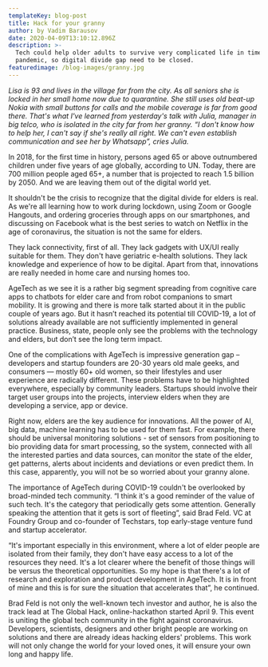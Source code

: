 ```yaml
---
templateKey: blog-post
title: Hack for your granny
author: by Vadim Barausov
date: 2020-04-09T13:10:12.896Z
description: >-
  Tech could help older adults to survive very complicated life in times of the
  pandemic, so digital divide gap need to be closed.
featuredimage: /blog-images/granny.jpg
---
```

*Lisa is 93 and lives in the village far from the city. As all seniors she is locked in her small home now due to quarantine. She still uses old beat-up Nokia with small buttons for calls and the mobile coverage is far from good there. That's what I've learned from yesterday's talk with Julia, manager in big telco, who is isolated in the city far from her granny. “I don't know how to help her, I can't say if she's really all right. We can't even establish communication and see her by Whatsapp”, cries Julia.*

In 2018, for the first time in history, persons aged 65 or above outnumbered children under five years of age globally, according to UN. Today, there are 700 million people aged 65+, a number that is projected to reach 1.5 billion by 2050. And we are leaving them out of the digital world yet.

It shouldn't be the crisis to recognize that the digital divide for elders is real. As we're all learning how to work during lockdown, using Zoom or Google Hangouts, and ordering groceries through apps on our smartphones, and discussing on Facebook what is the best series to watch on Netflix in the age of coronavirus, the situation is not the same for elders.

They lack connectivity, first of all. They lack gadgets with UX/UI really suitable for them. They don't have geriatric e-health solutions. They lack knowledge and experience of how to be digital. Apart from that, innovations are really needed in home care and nursing homes too.

AgeTech as we see it is a rather big segment spreading from cognitive care apps to chatbots for elder care and from robot companions to smart mobility. It is growing and there is more talk started about it in the public couple of years ago. But it hasn’t reached its potential till COVID-19, a lot of solutions already available are not sufficiently implemented in general practice. Business, state, people only see the problems with the technology and elders, but don’t see the long term impact.

One of the complications with AgeTech is impressive generation gap – developers and startup founders are 20-30 years old male geeks, and consumers — mostly 60+ old women, so their lifestyles and user experience are radically different. These problems have to be highlighted everywhere, especially by community leaders. Startups should involve their target user groups into the projects, interview elders when they are developing a service, app or device.

Right now, elders are the key audience for innovations. All the power of AI, big data, machine learning has to be used for them fast. For example, there should be universal monitoring solutions - set of sensors from positioning to bio providing data for smart processing, so the system, connected with all the interested parties and data sources, can monitor the state of the elder, get patterns, alerts about incidents and deviations or even predict them. In this case, apparently, you will not be so worried about your granny alone.

The importance of AgeTech during COVID-19 couldn't be overlooked by broad-minded tech community. “I think it's a good reminder of the value of such tech. It's the category that periodically gets some attention. Generally speaking the attention that it gets is sort of fleeting”, said Brad Feld. VC at Foundry Group and co-founder of Techstars, top early-stage venture fund and startup accelerator.

“It's important especially in this environment, where a lot of elder people are isolated from their family, they don't have easy access to a lot of the resources they need. It's a lot clearer where the benefit of those things will be versus the theoretical opportunities. So my hope is that there's a lot of research and exploration and product development in AgeTech. It is in front of mine and this is for sure the situation that accelerates that”, he continued.

Brad Feld is not only the well-known tech investor and author, he is also the track lead at The Global Hack, online-hackathon started April 9. This event is uniting the global tech community in the fight against coronavirus. Developers, scientists, designers and other bright people are working on solutions and there are already ideas hacking elders' problems. This work will not only change the world for your loved ones, it will ensure your own long and happy life.
